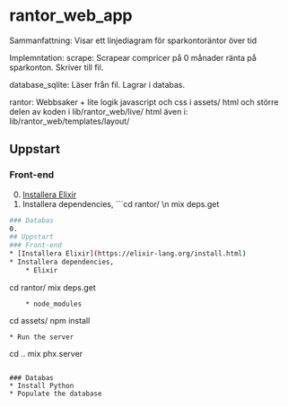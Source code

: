# rantor_web_app
Sammanfattning:
Visar ett linjediagram för sparkontoräntor över tid

Implemntation:
scrape: Scrapear compricer på 0 månader ränta på sparkonton. Skriver till fil.

database_sqlite: Läser från fil. Lagrar i databas.

rantor: Webbsaker + lite logik
    javascript och css i assets/
    html och större delen av koden i lib/rantor_web/live/
    html även i: lib/rantor_web/templates/layout/

## Uppstart
### Front-end
0. [Installera Elixir](https://elixir-lang.org/install.html)
0. Installera dependencies, ```cd rantor/ \n mix deps.get

```sh
### Databas
0. 
## Uppstart
### Front-end
* [Installera Elixir](https://elixir-lang.org/install.html)
* Installera dependencies, 
    * Elixir
```
cd rantor/ 
mix deps.get
```
    * node_modules
```
cd assets/
npm install
```
* Run the server
```
cd ..
mix phx.server
```

### Databas
* Install Python
* Populate the database

